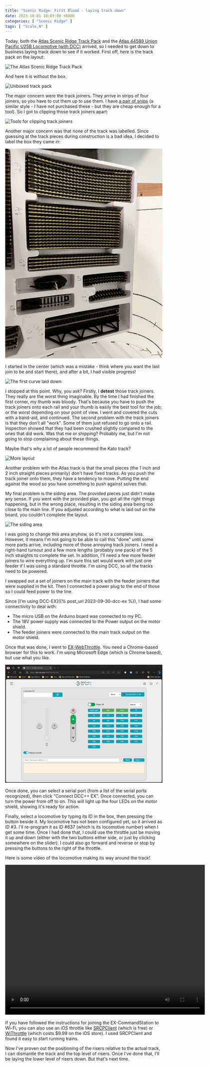 ```yaml
---
title: "Scenic Ridge: First Blood - laying track down"
date: 2023-10-01 18:03:00 +0800
categories: [ "Scenic Ridge" ]
tags: [ "Scale,N" ]
---
```


Today, both the [Atlas Scenic Ridge Track Pack](https://www.trainz.com/products/atlas-2588-n-scale-scenic-ridge-track-pack) and the [Atlas 44589 Union Pacific U25B Locomotive (with DCC)](https://www.trainz.com/products/atlas-44589-n-union-pacific-u25b-ph-2a-locomotive-637-w-dcc-ln-box) arrived, so I needed to get down to business laying track down to see if it worked.  First off, here is the track pack on the layout:

![The Atlas Scenic Ridge Track Pack](/assets/2023/10/01/img1.jpg)

And here it is without the box.

![Unboxed track pack](/assets/2023/10/01/img2.jpg)

The major concern were the track joiners.  They arrive in strips of four joiners, so you have to cut them up to use them.  I have [a pair of snips](https://www.amazon.com/BOOSDEN-Crafting-Electrical-Precision-Clippers/dp/B0936HH4YG) (a similar style - I have not purchased these - but they are cheap enough for a tool).  So I got to clipping those track joiners apart:

![Tools for clipping track joiners](/assets/2023/10/01/img3.jpg)

Another major concern was that none of the track was labelled. Since guessing at the track pieces during construction is a bad idea, I decided to label the box they came in:

![Labeling the box](/assets/2023/10/01/img4.jpg)

I started in the center (which was a mistake - think where you want the last join to be and start there), and after a bit, I
 had visible progress!

![The first curve laid down](/assets/2023/10/01/img5.jpg)

I stopped at this point.  Why, you ask?  Firstly, I **detest** those track joiners.  They really are the worst thing imaginable.  By the time I had finished the first corner, my thumb was bloody.  That's because you have to push the track joiners onto each rail and your thumb is easily the best tool for the job; or the worst depending on your point of view.  I went and covered the cuts with a band-aid, and continued.  The second problem with the track joiners is that they don't all "work".  Some of them just refused to go onto a rail.  Inspection showed that they had been crushed slightly compared to the ones that did work.  Was that me or shipping? Probably me, but I'm not going to stop complaining about these things.

Maybe that's why a lot of people recommend the Kato track?

![More layout](/assets/2023/10/01/img6.jpg)

Another problem with the Atlas track is that the small pieces (the 1 inch and 2 inch straight pieces primarily) don't have fixed tracks.  As you push the track joiner onto them, they have a tendency to move.  Putting the end against the wood so you have something to push against solves that.

My final problem is the siding area. The provided pieces just didn't make any sense.  If you went with the provided plan, you got all the right things happening, but in the wrong place, resulting in the siding area being too close to the main line.  If you adjusted according to what is laid out on the board, you couldn't complete the layout.

![The siding area](/assets/2023/10/01/img7.jpg)

I was going to change this area anyhow, so it's not a complete loss.  However, it means I'm not going to be able to call this "done" until some more parts arrive, including more of those annoying track joiners.  I need a right-hand turnout and a few more lengths (probably one pack) of the 5 inch straights to complete the set. In addition, I'll need a few more feeder joiners to wire everything up.  I'm sure this set would work with just one feeder if I was using a standard throttle.  I'm using DCC, so all the tracks need to be powered.

I swapped out a set of joiners on the main track with the feeder joiners that were supplied in the kit.  Then I connected a power plug to the end of those so I could feed power to the line.

Since [I'm using DCC-EX]({% post_url 2023-09-30-dcc-ex %}), I had some connectivity to deal with:

* The micro USB on the Arduino board was connected to my PC.
* The 18V power supply was connected to the Power output on the motor shield.
* The feeder joiners were connected to the main track output on the motor shield.

Once that was done, I went to [EX-WebThrottle](https://dcc-ex.github.io/WebThrottle-EX).  You need a Chrome-based browser for this to work.  I'm using Microsoft Edge (which is Chrome based), but use what you like.

![The EX-WebThrottle site](/assets/2023/10/01/screenshot-1.png)

Once done, you can select a serial port (from a list of the serial ports recognized), then click "Connect DCC++ EX". Once connected, you can turn the power from off to on.  This will light up the four LEDs on the motor shield, showing it's ready for action.

Finally, select a locomotive by typing its ID in the box, then pressing the button beside it.  My locomotive has not been configured yet, so it arrived as ID #3.  I'll re-program it as ID #637 (which is its locomotive number) when I get some time.  Once I had done that, I could use the throttle just be moving it up and down (either with the two buttons either side, or just by clicking somewhere on the slider).  I could also go forward and reverse or stop by pressing the buttons to the right of the throttle.

Here is some video of the locomotive making its way around the track!

<video width="640" height="480" preload="auto" controls>
  <source src="{{"/assets/2023/10/01/trains.mov" | relative_url }}" type="video/mov"/>
  <source src="{{"/assets/2023/10/01/trains.mp4" | relative_url }}" type="video/mp4"/>
  Your browser does not support the video tag.
</video>

If you have followed the instructions for joining the EX-CommandStation to Wi-Fi, you can also use an iOS throttle like [SRCPClient](https://apps.apple.com/us/app/srcpclient/id1495402734) (which is free) or [WiThrottle](https://apps.apple.com/app/id344172578) (which costs $9.99 on the iOS store).  I used SRCPClient and found it easy to start running trains.

Now I've proven out the positioning of the risers relative to the actual track, I can dismantle the track and the top level of risers.  Once I've done that, I'll be laying the lower level of risers down.  But that's next time.
